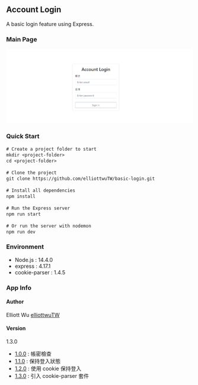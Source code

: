 ## Account Login
A basic login feature using Express.

### Main Page
![](https://raw.githubusercontent.com/elliottwuTW/basic-login/master/project-picture.png)


### Quick Start
```
# Create a project folder to start
mkdir <project-folder>
cd <project-folder>

# Clone the project
git clone https://github.com/elliottwuTW/basic-login.git

# Install all dependencies
npm install

# Run the Express server
npm run start

# Or run the server with nodemon
npm run dev
```

### Environment
- Node.js : 14.4.0
- express : 4.17.1
- cookie-parser : 1.4.5

### App Info
#### Author
Elliott Wu [elliottwuTW](https://github.com/elliottwuTW)

#### Version
1.3.0

- [1.0.0](https://github.com/elliottwuTW/basic-login/commit/d0495aec41837326e8aeeff38b30a72f1c1a6beb) : 帳密檢查
- [1.1.0](https://github.com/elliottwuTW/basic-login/commit/29d00d04fa52f90f767ca3697517082f90be8fff) : 保持登入狀態
- [1.2.0](https://github.com/elliottwuTW/basic-login/commit/d9c644ac970da8f135f20092c60ce4298dd83cdf) : 使用 cookie 保持登入
- [1.3.0](https://github.com/elliottwuTW/basic-login/commit/c9a061334b24e6daff98c622e2e42a0a03862b35) : 引入 cookie-parser 套件